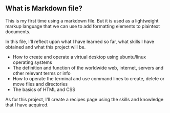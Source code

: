 ## What is Markdown file?

This is my first time using a markdown file.  But it is used as a lightweight markup language that we can use to add formatting elements to plaintext documents.

In this file, I'll reflect upon what I have learned so far, what skills I have obtained and what this project will be.

- How to create and operate a virtual desktop using ubuntu/linux operating systems
- The definition and function of the worldwide web, internet, servers and other relevant terms or info
- How to operate the terminal and use command lines to create, delete or move files and directories
- The basics of HTML and CSS

As for this project, I'll create a recipes page using the skills and knowledge that I have acquired.